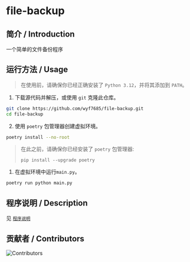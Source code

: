 # file-backup

## 简介 / Introduction

一个简单的文件备份程序

## 运行方法 / Usage

> 在使用前，请确保你已经正确安装了 `Python 3.12`，并将其添加到 `PATH`。

1. 下载源代码并解压，或使用 `git` 克隆此仓库。

```sh
git clone https://github.com/wyf7685/file-backup.git
cd file-backup
```

2. 使用 `poetry` 包管理器创建虚拟环境。

```sh
poetry install --no-root
```

> 在此之前，请确保你已经安装了 `poetry` 包管理器:
>
> `pip install --upgrade poetry`

1. 在虚拟环境中运行`main.py`。

```sh
poetry run python main.py
```

## 程序说明 / Description

见 [`程序说明`](./DESCRIPTION.md)

## 贡献者 / Contributors

![Contributors](https://contrib.rocks/image?repo=wyf7685/file-backup)
